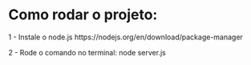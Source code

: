 <h1>Como rodar o projeto:</h1>
<p>1 - Instale o node.js https://nodejs.org/en/download/package-manager</p>
<p>2 - Rode o comando no terminal: node server.js</p>
